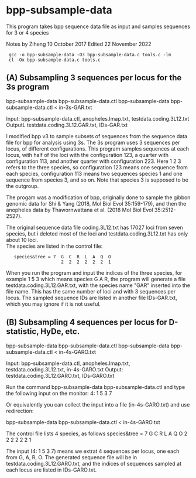 # bpp-subsample-data
This program takes bpp sequence data file as input and samples sequences for 3 or 4 species

Notes by Ziheng
10 October 2017
Edited 22 November 2022

     gcc -o bpp-subsample-data -O3 bpp-subsample-data.c tools.c -lm
     cl -Ox bpp-subsample-data.c tools.c


## (A) Subsampling 3 sequences per locus for the 3s program

   bpp-subsample-data bpp-subsample-data.ctl 
   bpp-subsample-data bpp-subsample-data.ctl < in-3s-GAR.txt

Input:  bpp-subsample-data.ctl, anopheles.Imap.txt, testdata.coding.3L12.txt
OutputL testdata.coding.3L12.GAR.txt, IDs-GAR.txt

I modified bpp v3 to sample subsets of sequences from the sequence data file for bpp 
for analysis using 3s.  The 3s program uses 3 sequences per locus, of different 
configurations.  This program samples sequences at each locus, with half of the
loci with the configuration 123, a quarter with configuration 113, and another
quarter with configuration 223.  Here 1 2 3 refers to the three species, so 
configuration 123 means one sequence from each species, configuration 113 means 
two sequences species 1 and one sequence from species 3, and so on.  Note that 
species 3 is supposed to be the outgroup.  

The progam was a modification of bpp, originally done to sample the gibbon genomic 
data for Shi & Yang (2018, Mol Biol Evol 35:159-179), and then the anopheles data 
by Thawornwattana et al. (2018 Mol Biol Evol 35:2512-2527).

The original sequence data file coding.3L12.txt has 17027 loci from seven species, but 
i deleted most of the loci and testdata.coding.3L12.txt has only about 10 loci.  
The species are listed in the control file: 
 
       species&tree = 7  G  C  R  L  A  Q  O
                         2  2  2  2  2  2  1

When you run the program and input the indices of the three species, for example 
1 5 3 
which means species G A R, the program will generate a file testdata.coding.3L12.GAR.txt, 
with the species name "GAR" inserted into the file name.  This has the same number of loci 
and with 3 sequences per locus.  The sampled sequence IDs are listed in another file 
IDs-GAR.txt, which you may ignore if it is not useful.


## (B) Subsampling 4 sequences per locus for D-statistic, HyDe, etc.

   bpp-subsample-data bpp-subsample-data.ctl 
   bpp-subsample-data bpp-subsample-data.ctl < in-4s-GARO.txt

Input:  bpp-subsample-data.ctl, anopheles.Imap.txt, testdata.coding.3L12.txt, in-4s-GARO.txt
Output: testdata.coding.3L12.GARO.txt, IDs-GARO.txt

Run the command
   bpp-subsample-data bpp-subsample-data.ctl
and type the following input on the monitor:
   4: 1 5 3 7

Or equivalently you can collect the input into a file (in-4s-GARO.txt) and use redirection:

   bpp-subsample-data bpp-subsample-data.ctl < in-4s-GARO.txt

The control file lists 4 species, as follows
       species&tree = 7  G  C  R  L  A  Q  O
                         2  2  2  2  2  2  1

The input (4: 1 5 3 7) means we extrat 4 sequences per locus, one each from G, A, R, O.
The generated sequence file will be in  testdata.coding.3L12.GARO.txt, and the indices
of sequences sampled at each locus are listed in IDs-GARO.txt.
